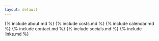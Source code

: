 ```yaml
---
layout: default
---
```


<!--
{% include mission_statement.md %}
{% include training_timeline.md %}
{% include logistics.md %}
-->
{% include about.md %}
{% include costs.md %}
{% include calendar.md %}
{% include contact.md %}
{% include socials.md %}
{% include links.md %}

